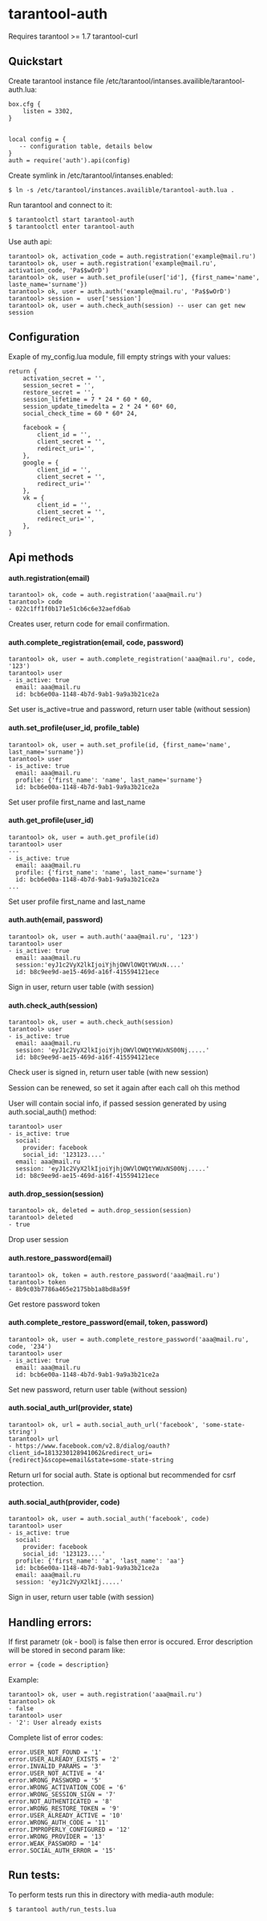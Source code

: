 # tarantool-auth

Requires tarantool >= 1.7
         tarantool-curl

## Quickstart
Create tarantool instance file /etc/tarantool/intanses.availible/tarantool-auth.lua:
```
box.cfg {
    listen = 3302,
}


local config = {
   -- configuration table, details below
}
auth = require('auth').api(config)

```
Create symlink in /etc/tarantool/intanses.enabled:
```
$ ln -s /etc/tarantool/instances.availible/tarantool-auth.lua .
```

Run tarantool and connect to it:
```
$ tarantoolctl start tarantool-auth
$ tarantoolctl enter tarantool-auth

```

Use auth api:
```
tarantool> ok, activation_code = auth.registration('example@mail.ru')
tarantool> ok, user = auth.registration('example@mail.ru', activation_code, 'Pa$$wOrD')
tarantool> ok, user = auth.set_profile(user['id'], {first_name='name', laste_name='surname'})
tarantool> ok, user = auth.auth('example@mail.ru', 'Pa$$wOrD')
tarantool> session =  user['session']
tarantool> ok, user = auth.check_auth(session) -- user can get new session
```

## Configuration
Exaple of my_config.lua module, fill empty strings with your values:
```
return {
    activation_secret = '',
    session_secret = '',
    restore_secret = '',
    session_lifetime = 7 * 24 * 60 * 60,
    session_update_timedelta = 2 * 24 * 60* 60,
    social_check_time = 60 * 60* 24,

    facebook = {
        client_id = '',
        client_secret = '',
        redirect_uri='',
    },
    google = {
        client_id = '',
        client_secret = '',
        redirect_uri=''
    },
    vk = {
        client_id = '',
        client_secret = '',
        redirect_uri='',
    },
}
```
## Api methods

#### auth.registration(email)
```
tarantool> ok, code = auth.registration('aaa@mail.ru')
tarantool> code
- 022c1ff1f0b171e51cb6c6e32aefd6ab
```
Creates user, return code for email confirmation.

#### auth.complete_registration(email, code, password)
```
tarantool> ok, user = auth.complete_registration('aaa@mail.ru', code, '123')
tarantool> user
- is_active: true
  email: aaa@mail.ru
  id: bcb6e00a-1148-4b7d-9ab1-9a9a3b21ce2a
```
Set user is_active=true and password, return user table (without session)

#### auth.set_profile(user_id, profile_table)
```
tarantool> ok, user = auth.set_profile(id, {first_name='name', last_name='surname'})
tarantool> user
- is_active: true
  email: aaa@mail.ru
  profile: {'first_name': 'name', last_name='surname'}
  id: bcb6e00a-1148-4b7d-9ab1-9a9a3b21ce2a

```
Set user profile first_name and last_name

#### auth.get_profile(user_id)
```
tarantool> ok, user = auth.get_profile(id)
tarantool> user
---
- is_active: true
  email: aaa@mail.ru
  profile: {'first_name': 'name', last_name='surname'}
  id: bcb6e00a-1148-4b7d-9ab1-9a9a3b21ce2a
...

```
Set user profile first_name and last_name

#### auth.auth(email, password)
```
tarantool> ok, user = auth.auth('aaa@mail.ru', '123')
tarantool> user
- is_active: true
  email: aaa@mail.ru
  session:'eyJ1c2VyX2lkIjoiYjhjOWVlOWQtYWUxN....'
  id: b8c9ee9d-ae15-469d-a16f-415594121ece

```
Sign in user, return user table (with session)

#### auth.check_auth(session)
```
tarantool> ok, user = auth.check_auth(session)
tarantool> user
- is_active: true
  email: aaa@mail.ru
  session: 'eyJ1c2VyX2lkIjoiYjhjOWVlOWQtYWUxNS00Nj.....'
  id: b8c9ee9d-ae15-469d-a16f-415594121ece
```
Check user is signed in, return user table (with new session)

Session can be renewed, so set it again after each call oh this method

User will contain social info, if passed session generated by using auth.social_auth() method:

```
tarantool> user
- is_active: true
  social:
    provider: facebook
    social_id: '123123....'
  email: aaa@mail.ru
  session: 'eyJ1c2VyX2lkIjoiYjhjOWVlOWQtYWUxNS00Nj.....'
  id: b8c9ee9d-ae15-469d-a16f-415594121ece
```

#### auth.drop_session(session)
```
tarantool> ok, deleted = auth.drop_session(session)
tarantool> deleted
- true
```
Drop user session

#### auth.restore_password(email)
```
tarantool> ok, token = auth.restore_password('aaa@mail.ru')
tarantool> token
- 8b9c03b7786a465e2175bb1a8bd8a59f
```
Get restore password token

#### auth.complete_restore_password(email, token, password)

```
tarantool> ok, user = auth.complete_restore_password('aaa@mail.ru', code, '234')
tarantool> user
- is_active: true
  email: aaa@mail.ru
  id: bcb6e00a-1148-4b7d-9ab1-9a9a3b21ce2a
```
Set new password, return user table (without session)

#### auth.social_auth_url(provider, state)

```
tarantool> ok, url = auth.social_auth_url('facebook', 'some-state-string')
tarantool> url
- https://www.facebook.com/v2.8/dialog/oauth?client_id=1813230128941062&redirect_uri={redirect}&scope=email&state=some-state-string
```
Return url for social auth. State is optional but recommended for csrf protection.

#### auth.social_auth(provider, code)

```
tarantool> ok, user = auth.social_auth('facebook', code)
tarantool> user
- is_active: true
  social:
    provider: facebook
    social_id: '123123....'
  profile: {'first_name': 'a', 'last_name': 'aa'}
  id: bcb6e00a-1148-4b7d-9ab1-9a9a3b21ce2a
  email: aaa@mail.ru
  session: 'eyJ1c2VyX2lkIj.....'
```
Sign in user, return user table (with session)

## Handling errors:

If first parametr (ok - bool) is false then error is occured. Error description will be stored in second param like:
```
error = {code = description}
```
Example:
```
tarantool> ok, user = auth.registration('aaa@mail.ru')
tarantool> ok
- false
tarantool> user
- '2': User already exists
```
Complete list of error codes:
```
error.USER_NOT_FOUND = '1'
error.USER_ALREADY_EXISTS = '2'
error.INVALID_PARAMS = '3'
error.USER_NOT_ACTIVE = '4'
error.WRONG_PASSWORD = '5'
error.WRONG_ACTIVATION_CODE = '6'
error.WRONG_SESSION_SIGN = '7'
error.NOT_AUTHENTICATED = '8'
error.WRONG_RESTORE_TOKEN = '9'
error.USER_ALREADY_ACTIVE = '10'
error.WRONG_AUTH_CODE = '11'
error.IMPROPERLY_CONFIGURED = '12'
error.WRONG_PROVIDER = '13'
error.WEAK_PASSWORD = '14'
error.SOCIAL_AUTH_ERROR = '15'

```

## Run tests:
To perform tests run this in directory with media-auth module:
```
$ tarantool auth/run_tests.lua
```
